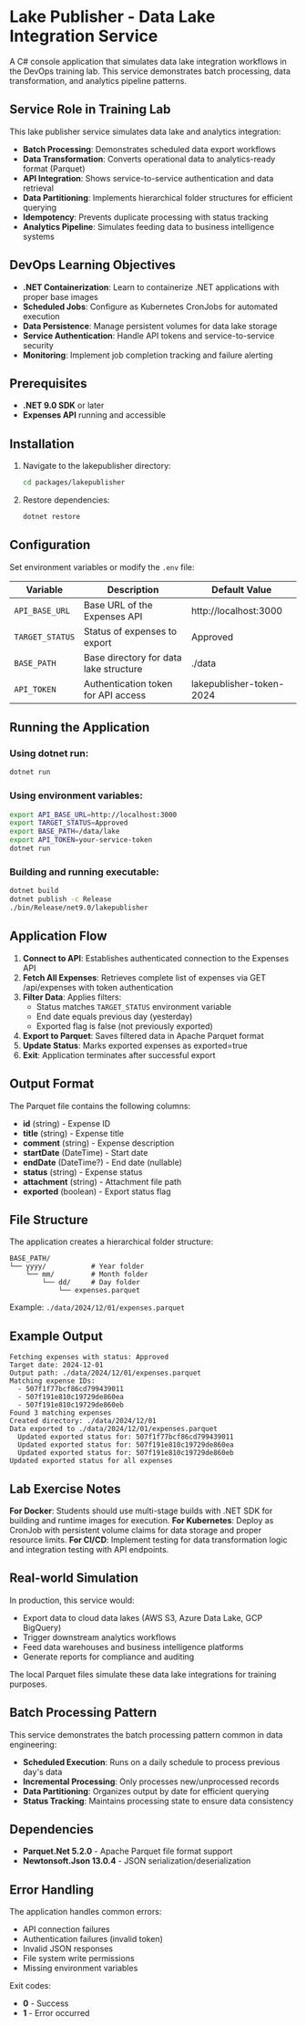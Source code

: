 # Lake Publisher - Data Lake Integration Service

A C# console application that simulates data lake integration workflows in the DevOps training lab. This service demonstrates batch processing, data transformation, and analytics pipeline patterns.

## Service Role in Training Lab

This lake publisher service simulates data lake and analytics integration:

- **Batch Processing**: Demonstrates scheduled data export workflows
- **Data Transformation**: Converts operational data to analytics-ready format (Parquet)
- **API Integration**: Shows service-to-service authentication and data retrieval
- **Data Partitioning**: Implements hierarchical folder structures for efficient querying
- **Idempotency**: Prevents duplicate processing with status tracking
- **Analytics Pipeline**: Simulates feeding data to business intelligence systems

## DevOps Learning Objectives

- **.NET Containerization**: Learn to containerize .NET applications with proper base images
- **Scheduled Jobs**: Configure as Kubernetes CronJobs for automated execution
- **Data Persistence**: Manage persistent volumes for data lake storage
- **Service Authentication**: Handle API tokens and service-to-service security
- **Monitoring**: Implement job completion tracking and failure alerting

## Prerequisites

- **.NET 9.0 SDK** or later
- **Expenses API** running and accessible

## Installation

1. Navigate to the lakepublisher directory:
   ```bash
   cd packages/lakepublisher
   ```

2. Restore dependencies:
   ```bash
   dotnet restore
   ```

## Configuration

Set environment variables or modify the `.env` file:

| Variable | Description | Default Value |
|----------|-------------|---------------|
| `API_BASE_URL` | Base URL of the Expenses API | http://localhost:3000 |
| `TARGET_STATUS` | Status of expenses to export | Approved |
| `BASE_PATH` | Base directory for data lake structure | ./data |
| `API_TOKEN` | Authentication token for API access | lakepublisher-token-2024 |

## Running the Application

### Using dotnet run:
```bash
dotnet run
```

### Using environment variables:
```bash
export API_BASE_URL=http://localhost:3000
export TARGET_STATUS=Approved
export BASE_PATH=/data/lake
export API_TOKEN=your-service-token
dotnet run
```

### Building and running executable:
```bash
dotnet build
dotnet publish -c Release
./bin/Release/net9.0/lakepublisher
```

## Application Flow

1. **Connect to API**: Establishes authenticated connection to the Expenses API
2. **Fetch All Expenses**: Retrieves complete list of expenses via GET /api/expenses with token authentication
3. **Filter Data**: Applies filters:
   - Status matches `TARGET_STATUS` environment variable
   - End date equals previous day (yesterday)
   - Exported flag is false (not previously exported)
4. **Export to Parquet**: Saves filtered data in Apache Parquet format
5. **Update Status**: Marks exported expenses as exported=true
6. **Exit**: Application terminates after successful export

## Output Format

The Parquet file contains the following columns:
- **id** (string) - Expense ID
- **title** (string) - Expense title
- **comment** (string) - Expense description
- **startDate** (DateTime) - Start date
- **endDate** (DateTime?) - End date (nullable)
- **status** (string) - Expense status
- **attachment** (string) - Attachment file path
- **exported** (boolean) - Export status flag

## File Structure

The application creates a hierarchical folder structure:
```
BASE_PATH/
└── yyyy/           # Year folder
    └── mm/         # Month folder
        └── dd/     # Day folder
            └── expenses.parquet
```

Example: `./data/2024/12/01/expenses.parquet`

## Example Output

```
Fetching expenses with status: Approved
Target date: 2024-12-01
Output path: ./data/2024/12/01/expenses.parquet
Matching expense IDs:
  - 507f1f77bcf86cd799439011
  - 507f191e810c19729de860ea
  - 507f191e810c19729de860eb
Found 3 matching expenses
Created directory: ./data/2024/12/01
Data exported to ./data/2024/12/01/expenses.parquet
  Updated exported status for: 507f1f77bcf86cd799439011
  Updated exported status for: 507f191e810c19729de860ea
  Updated exported status for: 507f191e810c19729de860eb
Updated exported status for all expenses
```

## Lab Exercise Notes

**For Docker**: Students should use multi-stage builds with .NET SDK for building and runtime images for execution.
**For Kubernetes**: Deploy as CronJob with persistent volume claims for data storage and proper resource limits.
**For CI/CD**: Implement testing for data transformation logic and integration testing with API endpoints.

## Real-world Simulation

In production, this service would:
- Export data to cloud data lakes (AWS S3, Azure Data Lake, GCP BigQuery)
- Trigger downstream analytics workflows
- Feed data warehouses and business intelligence platforms
- Generate reports for compliance and auditing

The local Parquet files simulate these data lake integrations for training purposes.

## Batch Processing Pattern

This service demonstrates the batch processing pattern common in data engineering:
- **Scheduled Execution**: Runs on a daily schedule to process previous day's data
- **Incremental Processing**: Only processes new/unprocessed records
- **Data Partitioning**: Organizes output by date for efficient querying
- **Status Tracking**: Maintains processing state to ensure data consistency

## Dependencies

- **Parquet.Net 5.2.0** - Apache Parquet file format support
- **Newtonsoft.Json 13.0.4** - JSON serialization/deserialization

## Error Handling

The application handles common errors:
- API connection failures
- Authentication failures (invalid token)
- Invalid JSON responses
- File system write permissions
- Missing environment variables

Exit codes:
- **0** - Success
- **1** - Error occurred